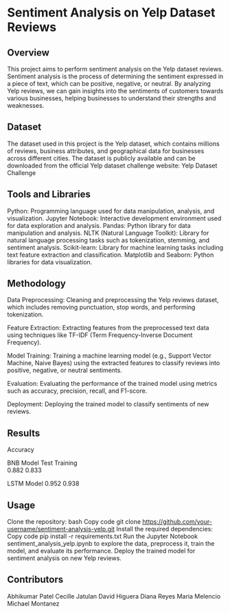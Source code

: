 # Sentiment Analysis on Yelp Dataset Reviews
## Overview
This project aims to perform sentiment analysis on the Yelp dataset reviews. Sentiment analysis is the process of determining the sentiment expressed in a piece of text, which can be positive, negative, or neutral. By analyzing Yelp reviews, we can gain insights into the sentiments of customers towards various businesses, helping businesses to understand their strengths and weaknesses.

## Dataset
The dataset used in this project is the Yelp dataset, which contains millions of reviews, business attributes, and geographical data for businesses across different cities. The dataset is publicly available and can be downloaded from the official Yelp dataset challenge website: Yelp Dataset Challenge

## Tools and Libraries
Python: Programming language used for data manipulation, analysis, and visualization.
Jupyter Notebook: Interactive development environment used for data exploration and analysis.
Pandas: Python library for data manipulation and analysis.
NLTK (Natural Language Toolkit): Library for natural language processing tasks such as tokenization, stemming, and sentiment analysis.
Scikit-learn: Library for machine learning tasks including text feature extraction and classification.
Matplotlib and Seaborn: Python libraries for data visualization.

## Methodology
Data Preprocessing: Cleaning and preprocessing the Yelp reviews dataset, which includes removing punctuation, stop words, and performing tokenization.

Feature Extraction: Extracting features from the preprocessed text data using techniques like TF-IDF (Term Frequency-Inverse Document Frequency).

Model Training: Training a machine learning model (e.g., Support Vector Machine, Naive Bayes) using the extracted features to classify reviews into positive, negative, or neutral sentiments.

Evaluation: Evaluating the performance of the trained model using metrics such as accuracy, precision, recall, and F1-score.

Deployment: Deploying the trained model to classify sentiments of new reviews.

## Results

Accuracy

BNB Model     Test            Training                                                  
              0.882             0.833                                                   

LSTM Model    0.952             0.938


## Usage
Clone the repository:
bash
Copy code
git clone https://github.com/your-username/sentiment-analysis-yelp.git
Install the required dependencies:
Copy code
pip install -r requirements.txt
Run the Jupyter Notebook sentiment_analysis_yelp.ipynb to explore the data, preprocess it, train the model, and evaluate its performance.
Deploy the trained model for sentiment analysis on new Yelp reviews.

## Contributors
Abhikumar Patel
Cecille Jatulan
David Higuera
Diana Reyes
Maria Melencio
Michael Montanez

